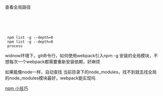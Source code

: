 查看全局路径

```text





 npm list -g --depth=0
 npm list -g --depth=0
 process
```

widnow环境下，git命令行，如何使用webpack引入npm -g 安装的全局模块，不想每次一个webpack都需要重新安装依赖，好麻烦

如果能像node一样，自动查找 当前目录下的node_modules，找不到就去找全局的node_modules模块最好，webpack能实现吗


[npm 小技巧](https://uedsky.com/2016-09/eleven-npm-tricks-that-will-knock-your-wombat-socks-off/)



